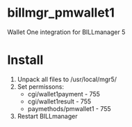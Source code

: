 # billmgr_pmwallet1
Wallet One integration for BILLmanager 5

# Install
1. Unpack all files to /usr/local/mgr5/
2. Set permissons: 
    -   cgi/wallet1payment - 755    
    -   cgi/wallet1result - 755
    -   paymethods/pmwallet1 - 755
3. Restart BILLmanager

